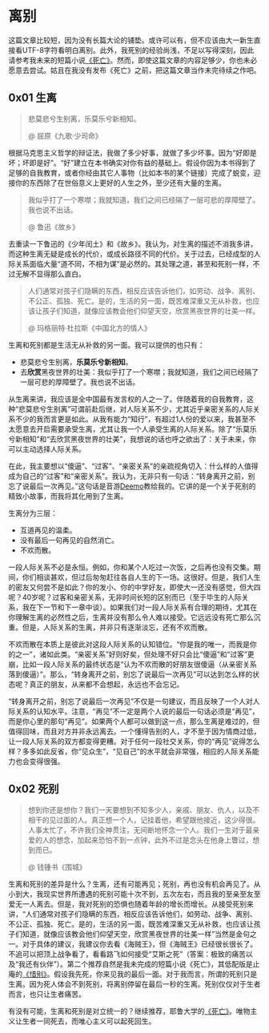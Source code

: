 # 离别

这篇文章比较短，因为没有长篇大论的铺垫。或许可以有，但不应该由大一新生直接看UTF-8字符看明白离别。此外，我死别的经验尚浅，不足以写得深刻，因此请参考我未来的短篇小说[《死亡》](https://github.com/Anticorianderist/writer)。然而，即使这篇文章的内容足够少，你也未必愿意去尝试。姑且在我没有发布《死亡》之前，把这篇文章当作未完待续之作吧。

## 0x01 生离

> 悲莫悲兮生别离，乐莫乐兮新相知。
>
> @ 屈原《九歌·少司命》

根据马克思主义哲学的辩证法，我做了多少好事，就做了多少坏事。因为“好即是坏；坏即是好”。“好”建立在本书确实对你有益的基础上。假设你因为本书得到了足够的自我教育，或者你经由其它人事物（比如本书的某个链接）完成了蜕变，迎接你的东西除了在世俗意义上更好的人生之外，至少还有大量的生离。

> 我似乎打了一个寒噤；我就知道，我们之间已经隔了一层可悲的厚障壁了。我也说不出话。
>
> @ 鲁迅《故乡》

去重读一下鲁迅的《少年闰土》和《故乡》。我认为，对生离的描述不消我多讲，而这种生离无疑是成长的代价，或成长路径不同的代价。关于过去，已经成型的人际关系面临大量“道不同，不相为谋”是必然的。其处理之道，甚至和死别一样，不过无解不显得那么直白。

> 人们通常对孩子们隐瞒的东西，相反应该告诉他们，如劳动、战争、离别、不公正、孤独、死亡。是的，生活的另一面，既苦难深重又无从补救，也应该让孩子们知道，就像应该教会他们仰望天空，欣赏黑夜世界的壮美一样。
>
> @ 玛格丽特·杜拉斯《中国北方的情人》 ​​​

生离和死别都是生活无从补救的另一面。我可以提供的也只有：

- 悲莫悲兮生别离，**乐莫乐兮新相知**。
- 去**欣赏**黑夜世界的壮美：我似乎打了一个寒噤；我就知道，我们之间已经隔了一层可悲的厚障壁了。我也说不出话。

从生离来讲，我应该是全中国最有发言权的人之一了。伴随着我的自我教育，这种“悲莫悲兮生别离”可谓前赴后继，对人际关系不少，尤其近乎亲密关系的人际关系不少的我而言更是如此。从我有能力“知行”，有超过1人份的爱以来，我甚至不太愿意去开启需要承受生离，尤其让我一个人承受生离的人际关系。除了“乐莫乐兮新相知”和“去欣赏黑夜世界的壮美”，我想说的话也呼之欲出了：关于未来，你可以主动选择人际关系。

在此，我主要想以“傻逼”、“过客”、“亲密关系”的亲疏视角切入：什么样的人值得成为自己的“过客”和“亲密关系”。我认为，无非只有一句话：“转身离开之前，别忘了说最后一次再见。”这句话是音游[Deemo](https://www.douban.com/game/26367850/)教给我的。它讲的是一个关于死别的精致小故事，而我将其化用到了生离。

生离分为三层：

- 互道再见的温柔。
- 没有最后一句再见的自然消亡。
- 不欢而散。

一段人际关系不必是永恒。例如，你和某个人吃过一次饭，之后再也没有交集。期间，你们相谈甚欢，但过后匆匆赶往各自人生的下一场。这很好。但是，我们人生的密友又何尝不是如此？你的发小、你的中学好友，即使大一还没有感觉，但大四呢？40岁呢？过客和亲密关系，无非时间长短的区别而已（至于毕生的人际关系，我在下一节和下一章中谈）。如果我们对一段人际关系有合理的期待，尤其在你理解生离的必然性之后，生离并没有那么令人难以接受。它远远没有死亡那么沉重。但是，人际关系的生离，并非只有逐渐淡忘，还有不欢而散。

不欢而散在本质上是彼此对这段人际关系的认知错位。“你是我的唯一，而我是你的之一”，诸如此类。“亲密关系”好则好矣，但处理不好只会比“傻逼”和“过客”更崩，比如一段人际关系的最终状态是“认为不欢而散的好朋友很傻逼（从亲密关系落到傻逼）”。那么，“转身离开之前，别忘了说最后一次再见”可以达到怎么样的状态呢？真正的朋友，从来都不会想起，永远也不会忘记。

“转身离开之前，别忘了说最后一次再见”不仅是一句建议，而且反映了一个人对人际关系的认知水平。注意，“再见”不一定是两个人说的最后一句话必须是“再见”，而是你心里的那句“再见”。如果两个人都可以做到这一点，那么生离是难过的，但值得回味，而且对方并非永远离去。一个懂得告别的人，才不至于因为情商过低，让一段人际关系的双方都变得更糟。对于任何一段社交关系，你的“再见”说得怎么样？多多如此反省，你“见众生”，“见自己”的水平就会非常强，相应的人际关系能力也会变得很强。

## 0x02 死别

> 想到你还是想你？我们一天要想到不知多少人，亲戚、朋友、仇人，以及不相干的见过面的人。真正想一个人，记挂着他，希望跟他接近，这少得很。人事太忙了，不许我们全神贯注，无间断地怀念一个人。我们一生对于最亲爱的人的想念，加起来恐怕不到一点钟，此外不过是念头在他身上瞥过，想到而已。
>
> @ 钱锺书《围城》

生离和死别的差异是什么？生离，还有可能再见；死别，再也没有机会再见了。从小到大，我现实世界所遭遇的死别可能十次不到，五次左右，而且我的至亲至友至爱无一人离去。但是，我对死别的恐惧也随着年龄的增长而增长。从接受死别来讲，“人们通常对孩子们隐瞒的东西，相反应该告诉他们，如劳动、战争、离别、不公正、孤独、死亡。是的，生活的另一面，既苦难深重又无从补救，也应该让孩子们知道，就像应该教会他们仰望天空，欣赏黑夜世界的壮美一样”当然是金句之一。对于具体的建议，我建议你去看《海贼王》，但《海贼王》已经很长很长了。不追可以把顶上战争看了，看看路飞如何接受“艾斯之死”（答案：极致的痛苦以及“我还有伙伴”）。第二个推荐自然是我未完成的短篇小说《死亡》，其低配版是止庵的[《惜别》](https://book.douban.com/subject/35179567/)。假设我先死，你来见我的最后一面。对于我而言，所谓的死别只是生离。因为死人体会不到死别，将离别停留在最后一秒的生离。死别仅仅对于生者而言，也只让生者痛苦。

有没有可能，生离和死别是对立统一的？继续推荐，耶鲁大学的[《死亡》](https://oyc.yale.edu/death/phil-176)。唯物主义让生者一同死去，而唯心主义可以起死回生。
